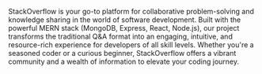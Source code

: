 StackOverflow is your go-to platform for collaborative problem-solving and knowledge sharing in the world of software development. Built with the powerful MERN stack (MongoDB, Express, React, Node.js), our project transforms the traditional Q&A format into an engaging, intuitive, and resource-rich experience for developers of all skill levels. Whether you're a seasoned coder or a curious beginner, StackOverflow offers a vibrant community and a wealth of information to elevate your coding journey.
